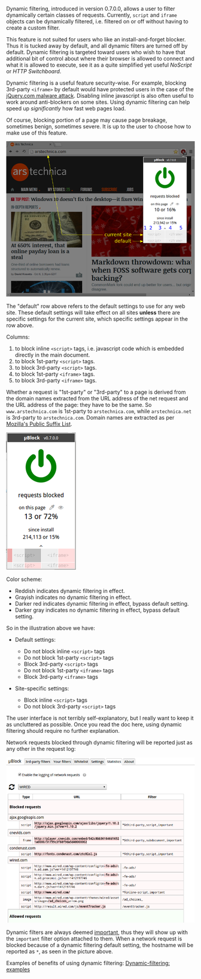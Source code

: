 Dynamic filtering, introduced in version 0.7.0.0, allows a user to filter dynamically certain classes of requests. Currently, `script` and `iframe` objects can be dynamically filtered, i.e. filtered on or off without having to create a custom filter.

This feature is not suited for users who like an install-and-forget blocker. Thus it is tucked away by default, and all dynamic filters are turned off by default. Dynamic filtering is targeted toward users who wish to have that additional bit of control about where their browser is allowed to connect and what it is allowed to execute, see it as a quite simplified yet useful _NoScript_ or _HTTP Switchboard_.

Dynamic filtering is a useful feature security-wise. For example, blocking 3rd-party `<iframe>` by default would have protected users in the case of the [jQuery.com malware attack](http://www.riskiq.com/resources/blog/jquerycom-malware-attack-puts-privileged-enterprise-it-accounts-risk). Disabling inline javascript is also often useful to work around anti-blockers on some sites. Using dynamic filtering can help speed up _significantly_ how fast web pages load.

Of course, blocking portion of a page may cause page breakage, sometimes benign, sometimes severe. It is up to the user to choose how to make use of this feature.

![Figure 1](https://raw.githubusercontent.com/gorhill/uBlock/master/doc/img/dynamic-filtering-1.png)

The "default" row above refers to the default settings to use for any web site. These default settings will take effect on all sites **unless** there are specific settings for the current site, which specific settings appear in the row above.

Columns:

1. to block inline `<script>` tags, i.e. javascript code which is embedded directly in the main document.
2. to block 1st-party `<script>` tags.
3. to block 3rd-party `<script>` tags.
4. to block 1st-party `<iframe>` tags.
5. to block 3rd-party `<iframe>` tags.

Whether a request is "1st-party" or "3rd-party" to a page is derived from the domain names extracted from the URL address of the net request and the URL address of the page: they have to be the same. So `www.arstechnica.com` is 1st-party to `arstechnica.com`, while `arstechnica.net` is 3rd-party to `arstechnica.com`. Domain names are extracted as per [Mozilla's Public Suffix List](https://publicsuffix.org/).

![Figure 2](https://raw.githubusercontent.com/gorhill/uBlock/master/doc/img/dynamic-filtering-2.png)

Color scheme:

- Reddish indicates dynamic filtering in effect.
- Grayish indicates no dynamic filtering in effect.
- Darker red indicates dynamic filtering in effect, bypass default setting.
- Darker gray indicates no dynamic filtering in effect, bypass default setting.

So in the illustration above we have:

- Default settings:
    - Do not block inline `<script>` tags
    - Do not block 1st-party `<script>` tags
    - Block 3rd-party `<script>` tags
    - Do not block 1st-party `<iframe>` tags
    - Block 3rd-party `<iframe>` tags

- Site-specific settings:
    - Block inline `<script>` tags
    - Do not block 3rd-party `<script>` tags

The user interface is not terribly self-explanatory, but I really want to keep it as uncluttered as possible. Once you read the doc here, using dynamic filtering should require no further explanation.

Network requests blocked through dynamic filtering will be reported just as any other in the request log:

![Figure 3](https://raw.githubusercontent.com/gorhill/uBlock/master/doc/img/dynamic-filtering-3.png)

Dynamic filters are always deemed [important](https://github.com/gorhill/uBlock/wiki/Filter-syntax-extensions#network-filters), thus they will show up with the `important` filter option attached to them. When a network request is blocked because of a dynamic filtering default setting, the hostname will be reported as `*`, as seen in the picture above.

Examples of benefits of using dynamic filtering: [Dynamic-filtering: examples](https://github.com/gorhill/uBlock/wiki/Dynamic-filtering---examples)